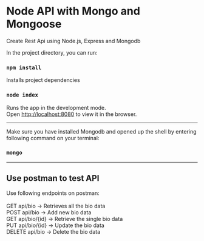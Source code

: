 # Node API with Mongo and Mongoose
Create Rest Api using Node.js, Express and Mongodb

In the project directory, you can run:
### `npm install`
Installs project dependencies

### `node index`
Runs the app in the development mode.<br />
Open [http://localhost:8080](http://localhost:8080) to view it in the browser.
<hr/>

Make sure you have installed Mongodb and opened up the shell by entering following command on your terminal:
### `mongo`
<hr/>

## Use postman to test API<br />
Use following endpoints on postman:<br /><br />
GET api/bio → Retrieves all the bio data<br />
POST api/bio → Add new bio data <br />
GET api/bio/{id} → Retrieve the single bio data<br />
PUT api/bio/{id} → Update the bio data<br />
DELETE api/bio → Delete the bio data<br />
